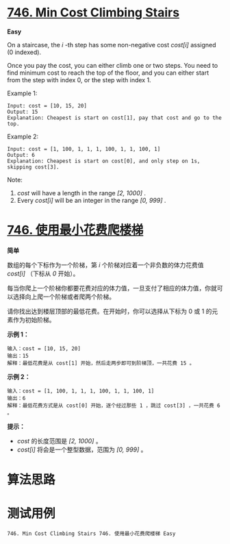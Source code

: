 # [746. Min Cost Climbing Stairs][enTitle]

**Easy**

On a staircase, the  *i* -th step has some non-negative cost  *cost[i]*  assigned (0 indexed).

Once you pay the cost, you can either climb one or two steps. You need to find minimum cost to reach the top of the floor, and you can either start from the step with index 0, or the step with index 1.

Example 1:

```
Input: cost = [10, 15, 20]
Output: 15
Explanation: Cheapest is start on cost[1], pay that cost and go to the top.

```



Example 2:

```
Input: cost = [1, 100, 1, 1, 1, 100, 1, 1, 100, 1]
Output: 6
Explanation: Cheapest is start on cost[0], and only step on 1s, skipping cost[3].

```



Note:

1.  *cost*  will have a length in the range  *[2, 1000]* . 
2. Every  *cost[i]*  will be an integer in the range  *[0, 999]* .




# [746. 使用最小花费爬楼梯][cnTitle]

**简单**

数组的每个下标作为一个阶梯，第  *i*  个阶梯对应着一个非负数的体力花费值  *cost[i]* （下标从  *0*  开始）。

每当你爬上一个阶梯你都要花费对应的体力值，一旦支付了相应的体力值，你就可以选择向上爬一个阶梯或者爬两个阶梯。

请你找出达到楼层顶部的最低花费。在开始时，你可以选择从下标为 0 或 1 的元素作为初始阶梯。



**示例 1：** 

```
输入：cost = [10, 15, 20]
输出：15
解释：最低花费是从 cost[1] 开始，然后走两步即可到阶梯顶，一共花费 15 。

```

**示例 2：** 

```
输入：cost = [1, 100, 1, 1, 1, 100, 1, 1, 100, 1]
输出：6
解释：最低花费方式是从 cost[0] 开始，逐个经过那些 1 ，跳过 cost[3] ，一共花费 6 。

```



**提示：** 

-  *cost*  的长度范围是  *[2, 1000]* 。 
-  *cost[i]*  将会是一个整型数据，范围为  *[0, 999]*  。




# 算法思路

# 测试用例
```
746. Min Cost Climbing Stairs 746. 使用最小花费爬楼梯 Easy
```

[enTitle]: https://leetcode.com/problems/min-cost-climbing-stairs/
[cnTitle]: https://leetcode-cn.com/problems/min-cost-climbing-stairs/

